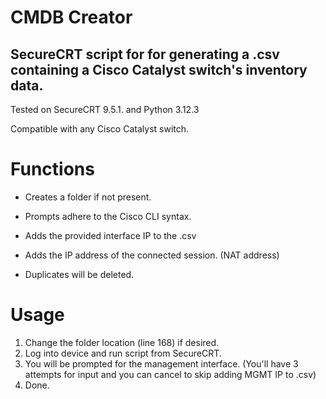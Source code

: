 # CMDB Creator
## SecureCRT script for for generating a .csv containing a Cisco Catalyst switch's inventory data. 

Tested on SecureCRT 9.5.1. and Python 3.12.3

Compatible with any Cisco Catalyst switch. 

# Functions
 - Creates a folder if not present.
  
 - Prompts adhere to the Cisco CLI syntax.

 - Adds the provided interface IP to the .csv

 - Adds the IP address of the connected session. (NAT address) 

 - Duplicates will be deleted. 

# Usage
1. Change the folder location (line 168) if desired.
1. Log into device and run script from SecureCRT.
2. You will be prompted for the management interface. (You'll have 3 attempts for input and you can cancel to skip adding MGMT IP to .csv)
3. Done. 
